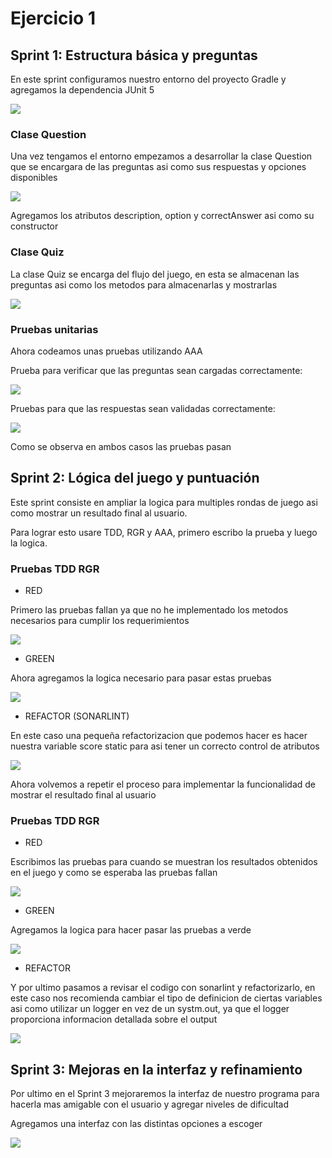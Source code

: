 # Ejercicio 1

## Sprint 1: Estructura básica y preguntas

En este sprint configuramos nuestro entorno del proyecto Gradle y agregamos la dependencia JUnit 5

![](images/screenshot_22.png)

### Clase Question

Una vez tengamos el entorno empezamos a desarrollar la clase Question que se encargara de las preguntas  asi como sus respuestas y opciones disponibles

![](images/screenshot_23.png)

Agregamos los atributos description, option y correctAnswer asi como su constructor

### Clase Quiz

La clase Quiz se encarga del flujo del juego, en esta se almacenan las preguntas asi como los metodos para almacenarlas y mostrarlas

![](images/screenshot_24.png)

### Pruebas unitarias

Ahora codeamos unas pruebas utilizando AAA 

Prueba para verificar que las preguntas sean cargadas correctamente:

![](images/screenshot_25.png)

Pruebas para que las respuestas sean validadas correctamente:

![](images/screenshot_26.png)

Como se observa en ambos casos las pruebas pasan

## Sprint 2: Lógica del juego y puntuación

Este sprint consiste en ampliar la logica para multiples rondas de juego asi como mostrar un resultado final al usuario.

Para lograr esto usare TDD, RGR y AAA, primero escribo la prueba y luego la logica. 

### Pruebas TDD RGR

- RED

Primero las pruebas fallan ya que no he implementado los metodos necesarios para cumplir los requerimientos

![](images/screenshot_27.png)

- GREEN

Ahora agregamos la logica necesario para pasar estas pruebas

![](images/screenshot_29.png)

- REFACTOR (SONARLINT)

En este caso una pequeña refactorizacion que podemos hacer es hacer nuestra variable score static para asi tener un correcto control de atributos

![](images/screenshot_30.png)

Ahora volvemos a repetir el proceso para implementar la funcionalidad de mostrar el resultado final al usuario

### Pruebas TDD RGR

- RED

Escribimos las pruebas para cuando se muestran los resultados obtenidos en el juego y como se esperaba las pruebas fallan

![](images/screenshot_31.png)

- GREEN

Agregamos la logica para hacer pasar las pruebas a verde

![](images/screenshot_32.png)

- REFACTOR

Y por ultimo pasamos a revisar el codigo con sonarlint y refactorizarlo, en este caso nos recomienda cambiar el tipo de definicion de ciertas variables asi como utilizar un logger en vez de un systm.out, ya que el logger proporciona informacion detallada sobre el output

![](images/screenshot_33.png)

## Sprint 3: Mejoras en la interfaz y refinamiento

Por ultimo en el Sprint 3 mejoraremos la interfaz de nuestro programa para hacerla mas amigable con el usuario y agregar niveles de dificultad

Agregamos una interfaz con las distintas opciones a escoger

![](images/screenshot_34.png)
